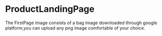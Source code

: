 # ProductLandingPage
The FirstPage image consists of a bag image downloaded through google platform,you can upload any png image comfortable of your choice.
